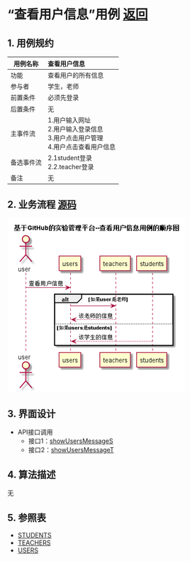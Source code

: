 # “查看用户信息”用例 [返回](../README.md)
## 1. 用例规约

|用例名称|查看用户信息|
|-------|:-------------|
|功能|查看用户的所有信息|
|参与者|学生，老师|
|前置条件|必须先登录|
|后置条件|无 |
|主事件流|1.用户输入网址<br/>2.用户输入登录信息<br/>3.用户点击用户管理<br/>4.用户点击查看用户信息 |
|备选事件流|2.1student登录<br/>2.2.teacher登录 |
|备注|无 |

## 2. 业务流程 [源码](../src/查看用户信息.puml)
![时序图](../img/查看用户信息.png)

## 3. 界面设计

* API接口调用
    * 接口1：[showUsersMessageS](../接口/showUsersMessageS.md)
    * 接口2：[showUsersMessageT](../接口/showUsersMessageT.md)

## 4. 算法描述
无
    
## 5. 参照表
* [STUDENTS](../数据库设计.md/#STUDENTS)
* [TEACHERS](../数据库设计.md/#TEACHERS)
* [USERS](../数据库设计.md/#USERS)